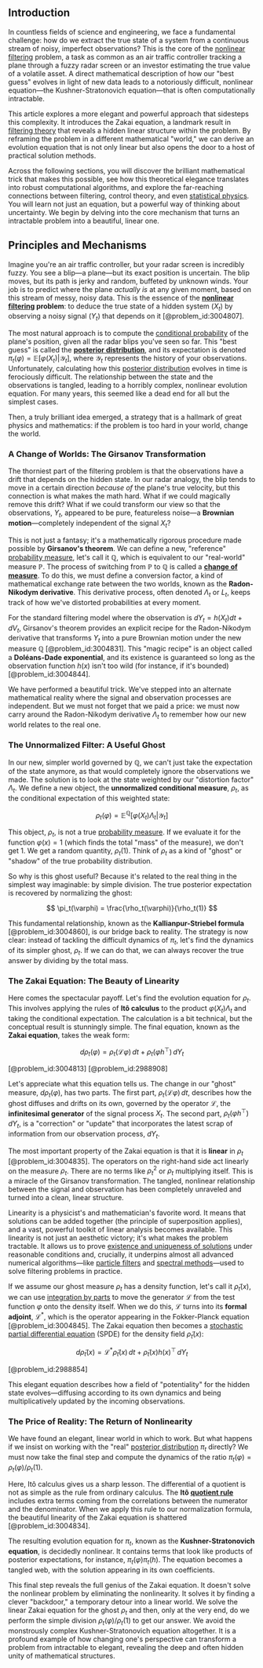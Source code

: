 ## Introduction
In countless fields of science and engineering, we face a fundamental challenge: how do we extract the true state of a system from a continuous stream of noisy, imperfect observations? This is the core of the [nonlinear filtering](@article_id:200514) problem, a task as common as an air traffic controller tracking a plane through a fuzzy radar screen or an investor estimating the true value of a volatile asset. A direct mathematical description of how our "best guess" evolves in light of new data leads to a notoriously difficult, nonlinear equation—the Kushner-Stratonovich equation—that is often computationally intractable.

This article explores a more elegant and powerful approach that sidesteps this complexity. It introduces the Zakai equation, a landmark result in [filtering theory](@article_id:186472) that reveals a hidden linear structure within the problem. By reframing the problem in a different mathematical "world," we can derive an evolution equation that is not only linear but also opens the door to a host of practical solution methods.

Across the following sections, you will discover the brilliant mathematical trick that makes this possible, see how this theoretical elegance translates into robust computational algorithms, and explore the far-reaching connections between filtering, control theory, and even [statistical physics](@article_id:142451). You will learn not just an equation, but a powerful way of thinking about uncertainty. We begin by delving into the core mechanism that turns an intractable problem into a beautiful, linear one.

## Principles and Mechanisms

Imagine you're an air traffic controller, but your radar screen is incredibly fuzzy. You see a blip—a plane—but its exact position is uncertain. The blip moves, but its path is jerky and random, buffeted by unknown winds. Your job is to predict where the plane *actually is* at any given moment, based on this stream of messy, noisy data. This is the essence of the **[nonlinear filtering](@article_id:200514) problem**: to deduce the true state of a hidden system ($X_t$) by observing a noisy signal ($Y_t$) that depends on it [@problem_id:3004807].

The most natural approach is to compute the [conditional probability](@article_id:150519) of the plane's position, given all the radar blips you've seen so far. This "best guess" is called the **[posterior distribution](@article_id:145111)**, and its expectation is denoted $\pi_t(\varphi) = \mathbb{E}[\varphi(X_t) | \mathcal{Y}_t]$, where $\mathcal{Y}_t$ represents the history of your observations. Unfortunately, calculating how this [posterior distribution](@article_id:145111) evolves in time is ferociously difficult. The relationship between the state and the observations is tangled, leading to a horribly complex, nonlinear evolution equation. For many years, this seemed like a dead end for all but the simplest cases.

Then, a truly brilliant idea emerged, a strategy that is a hallmark of great physics and mathematics: if the problem is too hard in your world, change the world.

### A Change of Worlds: The Girsanov Transformation

The thorniest part of the filtering problem is that the observations have a drift that depends on the hidden state. In our radar analogy, the blip tends to move in a certain direction *because of* the plane's true velocity, but this connection is what makes the math hard. What if we could magically remove this drift? What if we could transform our view so that the observations, $Y_t$, appeared to be pure, featureless noise—a **Brownian motion**—completely independent of the signal $X_t$?

This is not just a fantasy; it's a mathematically rigorous procedure made possible by **Girsanov's theorem**. We can define a new, "reference" [probability measure](@article_id:190928), let's call it $\mathbb{Q}$, which is equivalent to our "real-world" measure $\mathbb{P}$. The process of switching from $\mathbb{P}$ to $\mathbb{Q}$ is called a **[change of measure](@article_id:157393)**. To do this, we must define a conversion factor, a kind of mathematical exchange rate between the two worlds, known as the **Radon-Nikodym derivative**. This derivative process, often denoted $\Lambda_t$ or $L_t$, keeps track of how we've distorted probabilities at every moment.

For the standard filtering model where the observation is $dY_t = h(X_t)dt + dV_t$, Girsanov's theorem provides an explicit recipe for the Radon-Nikodym derivative that transforms $Y_t$ into a pure Brownian motion under the new measure $\mathbb{Q}$ [@problem_id:3004831]. This "magic recipe" is an object called a **Doléans-Dade exponential**, and its existence is guaranteed so long as the observation function $h(x)$ isn't too wild (for instance, if it's bounded) [@problem_id:3004844].

We have performed a beautiful trick. We've stepped into an alternate mathematical reality where the signal and observation processes are independent. But we must not forget that we paid a price: we must now carry around the Radon-Nikodym derivative $\Lambda_t$ to remember how our new world relates to the real one.

### The Unnormalized Filter: A Useful Ghost

In our new, simpler world governed by $\mathbb{Q}$, we can't just take the expectation of the state anymore, as that would completely ignore the observations we made. The solution is to look at the state weighted by our "distortion factor" $\Lambda_t$. We define a new object, the **unnormalized conditional measure**, $\rho_t$, as the conditional expectation of this weighted state:

$$
\rho_t(\varphi) = \mathbb{E}^{\mathbb{Q}}[\varphi(X_t) \Lambda_t | \mathcal{Y}_t]
$$

This object, $\rho_t$, is not a true [probability measure](@article_id:190928). If we evaluate it for the function $\varphi(x)=1$ (which finds the total "mass" of the measure), we don't get $1$. We get a random quantity, $\rho_t(1)$. Think of $\rho_t$ as a kind of "ghost" or "shadow" of the true probability distribution.

So why is this ghost useful? Because it's related to the real thing in the simplest way imaginable: by simple division. The true posterior expectation is recovered by normalizing the ghost:

$$
\pi_t(\varphi) = \frac{\rho_t(\varphi)}{\rho_t(1)}
$$

This fundamental relationship, known as the **Kallianpur-Striebel formula** [@problem_id:3004860], is our bridge back to reality. The strategy is now clear: instead of tackling the difficult dynamics of $\pi_t$, let's find the dynamics of its simpler ghost, $\rho_t$. If we can do that, we can always recover the true answer by dividing by the total mass.

### The Zakai Equation: The Beauty of Linearity

Here comes the spectacular payoff. Let's find the evolution equation for $\rho_t$. This involves applying the rules of **Itô calculus** to the product $\varphi(X_t)\Lambda_t$ and taking the conditional expectation. The calculation is a bit technical, but the conceptual result is stunningly simple. The final equation, known as the **Zakai equation**, takes the weak form:

$$
d\rho_t(\varphi) = \rho_t(\mathcal{L}\varphi)\,dt + \rho_t(\varphi h^{\top})\,dY_t
$$

[@problem_id:3004813] [@problem_id:2988908]

Let's appreciate what this equation tells us. The change in our "ghost" measure, $d\rho_t(\varphi)$, has two parts. The first part, $\rho_t(\mathcal{L}\varphi)\,dt$, describes how the ghost diffuses and drifts on its own, governed by the operator $\mathcal{L}$, the **infinitesimal generator** of the signal process $X_t$. The second part, $\rho_t(\varphi h^{\top})\,dY_t$, is a "correction" or "update" that incorporates the latest scrap of information from our observation process, $dY_t$.

The most important property of the Zakai equation is that it is **linear** in $\rho_t$ [@problem_id:3004835]. The operators on the right-hand side act linearly on the measure $\rho_t$. There are no terms like $\rho_t^2$ or $\rho_t$ multiplying itself. This is a miracle of the Girsanov transformation. The tangled, nonlinear relationship between the signal and observation has been completely unraveled and turned into a clean, linear structure.

Linearity is a physicist's and mathematician's favorite word. It means that solutions can be added together (the principle of superposition applies), and a vast, powerful toolkit of linear analysis becomes available. This linearity is not just an aesthetic victory; it's what makes the problem tractable. It allows us to prove [existence and uniqueness of solutions](@article_id:176912) under reasonable conditions and, crucially, it underpins almost all advanced numerical algorithms—like [particle filters](@article_id:180974) and [spectral methods](@article_id:141243)—used to solve filtering problems in practice.

If we assume our ghost measure $\rho_t$ has a density function, let's call it $\tilde{\rho}_t(x)$, we can use [integration by parts](@article_id:135856) to move the generator $\mathcal{L}$ from the test function $\varphi$ onto the density itself. When we do this, $\mathcal{L}$ turns into its **formal adjoint**, $\mathcal{L}^*$, which is the operator appearing in the Fokker-Planck equation [@problem_id:3004845]. The Zakai equation then becomes a [stochastic partial differential equation](@article_id:187951) (SPDE) for the density field $\tilde{\rho}_t(x)$:

$$
d\tilde{\rho}_t(x) = \mathcal{L}^* \tilde{\rho}_t(x)\,dt + \tilde{\rho}_t(x) h(x)^{\top}\,dY_t
$$

[@problem_id:2988854]

This elegant equation describes how a field of "potentiality" for the hidden state evolves—diffusing according to its own dynamics and being multiplicatively updated by the incoming observations.

### The Price of Reality: The Return of Nonlinearity

We have found an elegant, linear world in which to work. But what happens if we insist on working with the "real" [posterior distribution](@article_id:145111) $\pi_t$ directly? We must now take the final step and compute the dynamics of the ratio $\pi_t(\varphi) = \rho_t(\varphi)/\rho_t(1)$.

Here, Itô calculus gives us a sharp lesson. The differential of a quotient is not as simple as the rule from ordinary calculus. The **Itô [quotient rule](@article_id:142557)** includes extra terms coming from the correlations between the numerator and the denominator. When we apply this rule to our normalization formula, the beautiful linearity of the Zakai equation is shattered [@problem_id:3004834].

The resulting evolution equation for $\pi_t$, known as the **Kushner-Stratonovich equation**, is decidedly nonlinear. It contains terms that look like products of posterior expectations, for instance, $\pi_t(\varphi)\pi_t(h)$. The equation becomes a tangled web, with the solution appearing in its own coefficients.

This final step reveals the full genius of the Zakai equation. It doesn't solve the nonlinear problem by eliminating the nonlinearity. It solves it by finding a clever "backdoor," a temporary detour into a linear world. We solve the linear Zakai equation for the ghost $\rho_t$ and then, only at the very end, do we perform the simple division $\rho_t(\varphi)/\rho_t(1)$ to get our answer. We avoid the monstrously complex Kushner-Stratonovich equation altogether. It is a profound example of how changing one's perspective can transform a problem from intractable to elegant, revealing the deep and often hidden unity of mathematical structures.